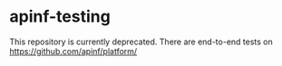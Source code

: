 # apinf-testing
This repository is currently deprecated. There are end-to-end tests on https://github.com/apinf/platform/
